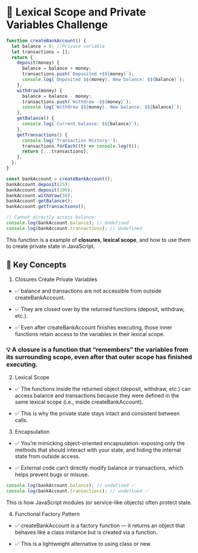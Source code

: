 # 🎯 Lexical Scope and Private Variables Challenge

```js
function createBankAccount() {
  let balance = 0; //Private variable
  let transactions = [];
  return {
    deposit(money) {
      balance = balance + money;
      transactions.push(`Deposited +$${money}`);
      console.log(`Deposited $${money}. New balance: $${balance}`);
    },
    withdraw(money) {
      balance = balance - money;
      transactions.push(`Withdrew -$${money}`);
      console.log(`Withdrew $${money}. New balance: $${balance}`);
    },
    getBalance() {
      console.log(`Current balance: $${balance}`);
    },
    getTransactions() {
      console.log('Transaction History:');
      transactions.forEach((t) => console.log(t));
      return [...transactions];
    },
  };
}

const bankAccount = createBankAccount();
bankAccount.deposit(25);
bankAccount.deposit(100);
bankAccount.withdraw(50);
bankAccount.getBalance();
bankAccount.getTransactions();

// Cannot directly access balance:
console.log(bankAccount.balance); // Undefined
console.log(bankAccount.transactions); // Undefined
```

This function is a example of **closures**, **lexical scope**, and how to use them to create private state in JavaScript.

## 🧠 Key Concepts

1. Closures Create Private Variables

- ✅ balance and transactions are not accessible from outside createBankAccount.

- ✅ They are closed over by the returned functions (deposit, withdraw, etc.).

- ✅ Even after createBankAccount finishes executing, those inner functions retain access to the variables in their lexical scope.

### 💡 A closure is a function that “remembers” the variables from its surrounding scope, even after that outer scope has finished executing.

2. Lexical Scope

- ✅ The functions inside the returned object (deposit, withdraw, etc.) can access balance and transactions because they were defined in the same lexical scope (i.e., inside createBankAccount).

- ✅ This is why the private state stays intact and consistent between calls.

3. Encapsulation

- ✅ You’re mimicking object-oriented encapsulation: exposing only the methods that should interact with your state, and hiding the internal state from outside access.

- ✅ External code can’t directly modify balance or transactions, which helps prevent bugs or misuse.

```js
console.log(bankAccount.balance); // undefined ✅
console.log(bankAccount.transactions); // undefined ✅
```

This is how JavaScript modules (or service-like objects) often protect state.

4. Functional Factory Pattern

- ✅ createBankAccount is a factory function — it returns an object that behaves like a class instance but is created via a function.

- ✅ This is a lightweight alternative to using class or new.
